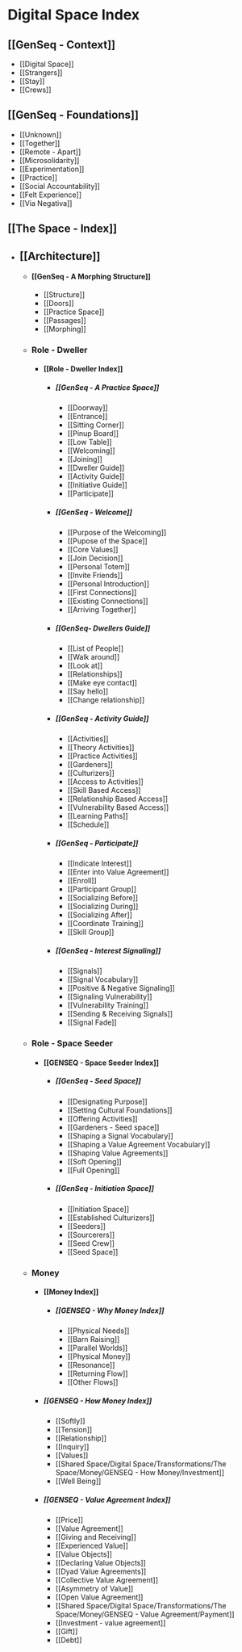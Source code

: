 # Digital Space Index

## [[GenSeq - Context]]
- [[Digital Space]]
- [[Strangers]]
- [[Stay]]
- [[Crews]]

## [[GenSeq - Foundations]]
- [[Unknown]]
- [[Together]]
- [[Remote - Apart]]
- [[Microsolidarity]]
- [[Experimentation]]
- [[Practice]]
- [[Social Accountability]]
- [[Felt Experience]]
- [[Via Negativa]]

## [[The Space - Index]]
- ## [[Architecture]]
	- #### [[GenSeq - A Morphing Structure]]
		- [[Structure]]
		- [[Doors]]
		- [[Practice Space]]
		- [[Passages]]
		- [[Morphing]]

	- ### Role - Dweller
		- #### [[Role - Dweller Index]]
			- ##### [[GenSeq - A Practice Space]]
				- [[Doorway]]
				- [[Entrance]]
				- [[Sitting Corner]]
				- [[Pinup Board]]
				- [[Low Table]]
				- [[Welcoming]]
				- [[Joining]]
				- [[Dweller Guide]]
				- [[Activity Guide]]
				- [[Initiative Guide]]
				- [[Participate]]
			- ##### [[GenSeq - Welcome]]
				- [[Purpose of the Welcoming]]
				- [[Pupose of the Space]]
				- [[Core Values]]
				- [[Join Decision]]
				- [[Personal Totem]]
				- [[Invite Friends]]
				- [[Personal Introduction]]
				- [[First Connections]]
				- [[Existing Connections]]
				- [[Arriving Together]]
			- ##### [[GenSeq- Dwellers Guide]]
				- [[List of People]]
				- [[Walk around]]
				- [[Look at]]
				- [[Relationships]]
				- [[Make eye contact]]
				- [[Say hello]]
				- [[Change relationship]]
			- ##### [[GenSeq - Activity Guide]]
				- [[Activities]]
				- [[Theory Activities]]
				- [[Practice Activities]]
				- [[Gardeners]]
				- [[Culturizers]]
				- [[Access to Activities]]
				- [[Skill Based Access]]
				- [[Relationship Based Access]]
				- [[Vulnerability Based Access]]
				- [[Learning Paths]]
				- [[Schedule]]
			- ##### [[GenSeq - Participate]]
				- [[Indicate Interest]]
				- [[Enter into Value Agreement]]
				- [[Enroll]]
				- [[Participant Group]]
				- [[Socializing Before]]
				- [[Socializing During]]
				- [[Socializing After]]
				- [[Coordinate Training]]
				- [[Skill Group]]
			- ##### [[GenSeq - Interest Signaling]]
				- [[Signals]]
				- [[Signal Vocabulary]]
				- [[Positive & Negative Signaling]]
				- [[Signaling Vulnerability]]
				- [[Vulnerability Training]]
				- [[Sending & Receiving Signals]]
				- [[Signal Fade]]

	- ### Role - Space Seeder
		- #### [[GENSEQ - Space Seeder Index]] 
			- ##### [[GenSeq - Seed Space]]
				- [[Designating Purpose]]
				- [[Setting Cultural Foundations]]
				- [[Offering Activities]]
				- [[Gardeners - Seed space]]
				- [[Shaping a Signal Vocabulary]]
				- [[Shaping a Value Agreement Vocabulary]]
				- [[Shaping Value Agreements]]
				- [[Soft Opening]]
				- [[Full Opening]]
			- ##### [[GenSeq - Initiation Space]]
				- [[Initiation Space]]
				- [[Established Culturizers]]
				- [[Seeders]]
				- [[Sourcerers]]
				- [[Seed Crew]]
				- [[Seed Space]]

	- ### Money
		- #### [[Money Index]]
			- ##### [[GENSEQ - Why Money Index]]
				- [[Physical Needs]]
				- [[Barn Raising]]
				- [[Parallel Worlds]]
				- [[Physical Money]]
				- [[Resonance]]
				- [[Returning Flow]]
				- [[Other Flows]]

		- ##### [[GENSEQ - How Money Index]]
			- [[Softly]]
			- [[Tension]]
			- [[Relationship]]
			- [[Inquiry]]
			- [[Values]]
			- [[Shared Space/Digital Space/Transformations/The Space/Money/GENSEQ - How Money/Investment]]
			- [[Well Being]]

		- ##### [[GENSEQ - Value Agreement Index]]
			- [[Price]]
			- [[Value Agreement]]
			- [[Giving and Receiving]]
			- [[Experienced Value]]
			- [[Value Objects]]
			- [[Declaring Value Objects]]
			- [[Dyad Value Agreements]]
			- [[Collective Value Agreement]]
			- [[Asymmetry of Value]]
			- [[Open Value Agreement]]
			- [[Shared Space/Digital Space/Transformations/The Space/Money/GENSEQ - Value Agreement/Payment]]
			- [[Investment - value agreement]]
			- [[Gift]]
			- [[Debt]]
